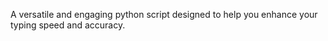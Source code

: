 A versatile and engaging python script designed to help you enhance your typing speed and accuracy.
